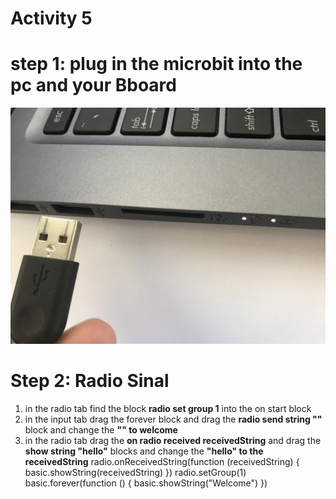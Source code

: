 # **Activity 5**

# step 1: plug in the microbit into the pc and your Bboard 

<!-- https://github.com/Brilliant-Labs/bboard-tuts-cybersecurity-3/blob/master/cybersec/activity-1/connect-microbit.gif?raw=true -->
![Click](https://github.com/Brilliant-Labs/bboard-tutorials-cybersecurity-v3/blob/main/Activity_1/connect-microbit.gif?raw=true "Click")

# Step 2: Radio Sinal 
1. in the radio tab find the block **radio set group 1** into the on start block
2. in the input tab drag the forever block and drag the **radio send string ""** block and change the **"" to welcome**
3. in the radio tab drag the **on radio received receivedString** and drag the **show string "hello"** blocks and change the **"hello" to the receivedString**
radio.onReceivedString(function (receivedString) {
    basic.showString(receivedString)
})
radio.setGroup(1)
basic.forever(function () {
    basic.showString("Welcome")
})
